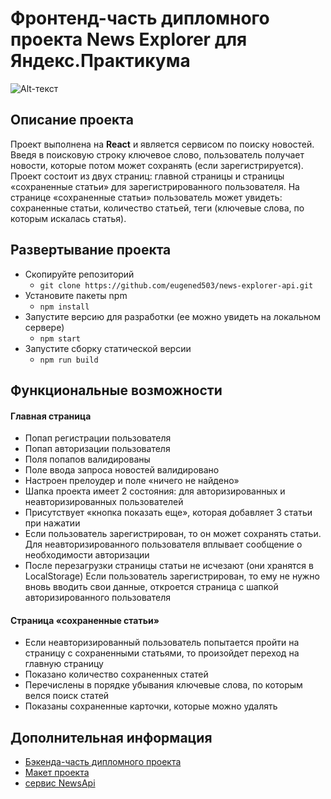 # Фронтенд-часть дипломного проекта News Explorer для Яндекс.Практикума

![Alt-текст](https://downloader.disk.yandex.ru/preview/8b7f83fb238cc128c4cc99919b0f788865a79b5ce3d6cb9b7e12cb4c33993fb1/5fd584b2/KwGGY2rEeq2L1zXITclN8XsncHJdL1ajjJQBIGS8-TAjj_-qHkCWsIYd4KjoYDjUlVBFQCGPs8A4zfx9rflxGg%3D%3D?uid=0&filename=lead.jpg&disposition=inline&hash=&limit=0&content_type=image%2Fjpeg&owner_uid=0&tknv=v2&size=2048x2048)

## Описание проекта 
Проект выполнена на  **React** и является сервисом по поиску новостей. Введя в поисковую строку ключевое слово, пользователь получает новости, которые потом может сохранять (если зарегистрируется).
Проект состоит из двух страниц: главной страницы и страницы «сохраненные статьи» для зарегистрированного пользователя.
На странице «сохраненные статьи» пользователь может увидеть: сохраненные статьи, количество статьей, теги (ключевые слова, по которым искалась статья).

## Развертывание проекта
- Скопируйте репозиторий
    - `git clone https://github.com/eugened503/news-explorer-api.git`
- Установите пакеты npm
     - `npm install`
- Запустите версию для разработки (ее можно увидеть на локальном сервере)
    - `npm start`
- Запустите сборку статической версии
     - `npm run build`

## Функциональные возможности

#### Главная страница
+ Попап регистрации пользователя
+ Попап авторизации пользователя
+ Поля попапов валидированы
+ Поле ввода запроса новостей валидировано
+ Настроен прелоудер и поле «ничего не найдено»
+ Шапка проекта имеет 2 состояния: для авторизированных и неавторизированных пользователей
+ Присутствует «кнопка показать еще», которая добавляет 3 статьи при нажатии
+ Если пользователь зарегистрирован, то он может сохранять статьи. Для неавторизированного пользователя вплывает сообщение о необходимости авторизации
+ Пoсле перезагрузки страницы статьи не исчезают (они хранятся в LocalStorage)
Если пользователь зарегистрирован, то ему не нужно вновь вводить свои данные, откроется страница с шапкой авторизированного пользователя

#### Страница «сохраненные статьи»
+ Если неавторизированный пользователь попытается пройти на страницу с сохраненными статьями, то произойдет переход на главную страницу
+ Показано количество сохраненных статей
+ Перечислены в порядке убывания ключевые слова, по которым велся поиск статей
+ Показаны сохраненные карточки, которые можно удалять

## Дополнительная информация
* [Бэкенда-часть дипломного проекта](https://github.com/eugened503/news-explorer-api)
* [Макет проекта](https://www.figma.com/file/Dhl21eRzzbFMBe0DU9SglF/Diploma-WEB-v2.0-(for-students)?node-id=6%3A116)
* [сервис NewsApi](https://newsapi.org/)

